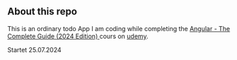 ## About this repo
This is an ordinary todo App I am coding while completing the [Angular - The Complete Guide (2024 Edition)
](https://www.udemy.com/share/101WAU3@Rblw2ESPyChJRcC5-i2rWIsLZwHELRiDlmPcRjmERjNp9DQGJu2jq3htoINEXtH95g==/) cours on [udemy](https://www.udemy.com).

Startet 25.07.2024